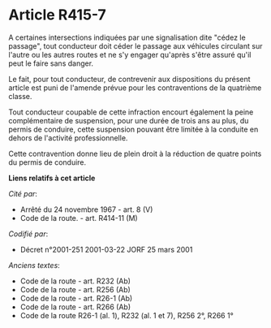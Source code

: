 # Article R415-7

A certaines intersections indiquées par une signalisation dite "cédez le passage", tout conducteur doit céder le passage aux
véhicules circulant sur l'autre ou les autres routes et ne s'y engager qu'après s'être assuré qu'il peut le faire sans
danger.

Le fait, pour tout conducteur, de contrevenir aux dispositions du présent article est puni de l'amende prévue pour les
contraventions de la quatrième classe.

Tout conducteur coupable de cette infraction encourt également la peine complémentaire de suspension, pour une durée de trois
ans au plus, du permis de conduire, cette suspension pouvant être limitée à la conduite en dehors de l'activité
professionnelle.

Cette contravention donne lieu de plein droit à la réduction de quatre points du permis de conduire.

**Liens relatifs à cet article**

_Cité par_:

  - Arrêté du 24 novembre 1967 - art. 8 (V)
  - Code de la route. - art. R414-11 (M)

_Codifié par_:

  - Décret n°2001-251 2001-03-22 JORF 25 mars 2001

_Anciens textes_:

  - Code de la route - art. R232 (Ab)
  - Code de la route - art. R256 (Ab)
  - Code de la route - art. R26-1 (Ab)
  - Code de la route - art. R266 (Ab)
  - Code de la route R26-1 (al. 1), R232 (al. 1 et 7), R256 2°, R266 1°
